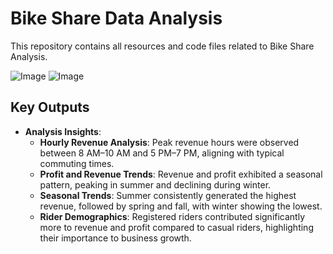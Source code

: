 # Bike Share Data Analysis

This repository contains all resources and code files related to Bike Share Analysis.

![Image](https://github.com/user-attachments/assets/6e87ee0a-4e88-456d-a6e5-fc69509833a1)
![Image](https://github.com/user-attachments/assets/405e0d06-2e0a-408b-abd9-a414eca4a461)

## Key Outputs

- **Analysis Insights**:
  - **Hourly Revenue Analysis**: Peak revenue hours were observed between 8 AM–10 AM and 5 PM–7 PM, aligning with typical commuting times.
  - **Profit and Revenue Trends**: Revenue and profit exhibited a seasonal pattern, peaking in summer and declining during winter.
  - **Seasonal Trends**: Summer consistently generated the highest revenue, followed by spring and fall, with winter showing the lowest.
  - **Rider Demographics**: Registered riders contributed significantly more to revenue and profit compared to casual riders, highlighting their importance to
    business growth.
